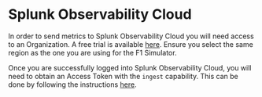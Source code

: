 # Splunk Observability Cloud

In order to send metrics to Splunk Observability Cloud you will need access to an Organization. A free trial is available [here](https://www.splunk.com/en_us/download/o11y-cloud-free-trial.html). Ensure you select the same region as the one you are using for the F1 Simulator.

Once you are successfully logged into Splunk Observability Cloud, you will need to obtain an Access Token with the `ingest` capability. This can be done by following the instructions [here](https://docs.splunk.com/Observability/admin/authentication-tokens/org-tokens.html#ingest-tokens).
